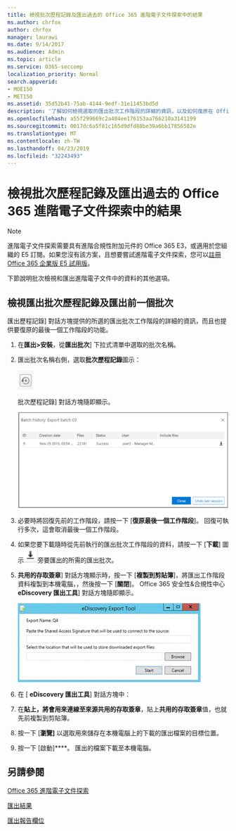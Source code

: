 ```yaml
---
title: 檢視批次歷程記錄及匯出過去的 Office 365 進階電子文件探索中的結果
ms.author: chrfox
author: chrfox
manager: laurawi
ms.date: 9/14/2017
ms.audience: Admin
ms.topic: article
ms.service: O365-seccomp
localization_priority: Normal
search.appverid:
- MOE150
- MET150
ms.assetid: 35d52b41-75ab-4144-9edf-31e11453bd5d
description: '了解如何檢視選取的匯出批次工作階段的詳細的資訊，以及如何復原在 Office 365 進階電子文件探索中的最後一個匯出工作階段。  '
ms.openlocfilehash: a55f299669c2a404ee176153aa766210a3141199
ms.sourcegitcommit: 0017dc6a5f81c165d9dfd88be39a6bb17856582e
ms.translationtype: MT
ms.contentlocale: zh-TW
ms.lasthandoff: 04/23/2019
ms.locfileid: "32243493"
---
```

# <a name="view-batch-history-and-export-past-results-in-office-365-advanced-ediscovery"></a>檢視批次歷程記錄及匯出過去的 Office 365 進階電子文件探索中的結果

> [!NOTE]
> 進階電子文件探索需要具有進階合規性附加元件的 Office 365 E3，或適用於您組織的 E5 訂閱。如果您沒有該方案，且想要嘗試進階電子文件探索，您可以[註冊 Office 365 企業版 E5 試用版](https://go.microsoft.com/fwlink/p/?LinkID=698279)。 
  
下節說明批次檢視和匯出進階電子文件中的資料的其他選項。 
  
## <a name="viewing-export-batch-history-and-exporting-previous-batches"></a>檢視匯出批次歷程記錄及匯出前一個批次

匯出歷程記錄] 對話方塊提供的所選的匯出批次工作階段的詳細的資訊，而且也提供要復原的最後一個工作階段的功能。
  
1. 在**匯出\>安裝**，從**匯出批次**] 下拉式清單中選取的批次名稱。 
    
2. 匯出批次名稱右側，選取**批次歷程記錄**圖示： 
    
    ![匯出批次歷程記錄圖示](media/a14f6ef9-0c3c-4851-b65d-9380f2d8a38a.gif)
  
    批次歷程記錄] 對話方塊隨即顯示。
    
    ![匯出批次歷程記錄](media/04c5b75c-348c-491d-b4fe-716659333890.png)
  
3. 必要時將回復先前的工作階段，請按一下 [**復原最後一個工作階段**]。 回復可執行多次，這會取消最後一個工作階段。
    
4. 如果您要下載隨時從先前執行的匯出批次工作階段的資料，請按一下 [**下載**] 圖示![匯出批次歷程記錄下載圖示](media/de69b920-a6ac-4ddb-b93e-e1cc5888e6c4.gif)旁要匯出的所需的匯出批次。 
    
5. **共用的存取簽章**] 對話方塊顯示時，按一下 [**複製到剪貼簿**]，將匯出工作階段資料複製到本機電腦，，然後按一下 [**關閉**]。 Office 365 安全性&amp;合規性中心**eDiscovery 匯出工具**] 對話方塊隨即顯示。 
    
    ![匯出 eDiscovery 對話方塊](media/01f79d2d-6da0-45e6-9c6f-ab12347572cb.gif)
  
6. 在 [ **eDiscovery 匯出工具**] 對話方塊中： 
    
1. 在**貼上，將會用來連線至來源共用的存取簽章**，貼上**共用的存取簽章**值，也就先前複製到剪貼簿。 
    
2. 按一下 [**瀏覽]** 以選取用來儲存在本機電腦上的下載的匯出檔案的目標位置。 
    
3. 按一下 [啟動]****。 匯出的檔案下載至本機電腦。 
    
## <a name="see-also"></a>另請參閱

[Office 365 進階電子文件探索](office-365-advanced-ediscovery.md)
  
[匯出結果](export-results-in-advanced-ediscovery.md)

[匯出報告欄位](export-report-fields-in-advanced-ediscovery.md)

